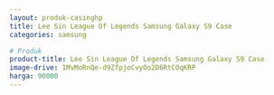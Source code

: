 ```yaml
---
layout: produk-casinghp
title: Lee Sin League Of Legends Samsung Galaxy S9 Case
categories: samsung

# Produk
product-title: Lee Sin League Of Legends Samsung Galaxy S9 Case
image-drive: 1MvMoRnQe-d9ZfpjoCvyOo2D6RtCOqKRP
harga: 90000
---
```

